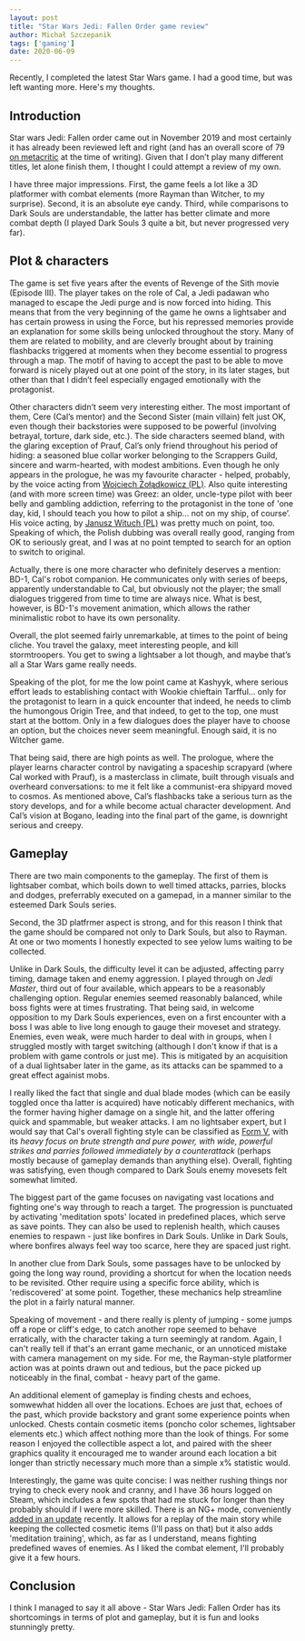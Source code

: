 ```yaml
---
layout: post
title: "Star Wars Jedi: Fallen Order game review"
author: Michał Szczepanik
tags: ['gaming']
date: 2020-06-09
---
```


Recently, I completed the latest Star Wars game. I had a good time, but was left wanting more. Here's my thoughts.

## Introduction
Star wars Jedi: Fallen order came out in November 2019 and most certainly it has already been reviewed left and right (and has an overall score of 79 [on metacritic](https://www.metacritic.com/game/playstation-4/star-wars-jedi-fallen-order) at the time of writing). Given that I don’t play many different titles, let alone finish them, I thought I could attempt a review of my own.

I have three major impressions. First, the game feels a lot like a 3D platformer with combat elements (more Rayman than Witcher, to my surprise). Second, it is an absolute eye candy. Third, while comparisons to Dark Souls are understandable, the latter has better climate and more combat depth (I played Dark Souls 3 quite a bit, but never progressed very far).

## Plot & characters
The game is set five years after the events of Revenge of the Sith movie (Episode III). The player takes on the role of Cal, a Jedi padawan who managed to escape the Jedi purge and is now forced into hiding. This means that from the very beginning of the game he owns a lightsaber and has certain prowess in using the Force, but his repressed memories provide an explanation for some skills being unlocked throughout the story. Many of them are related to mobility, and are cleverly brought about by training flashbacks triggered at moments when they become essential to progress through a map. The motif of having to accept the past to be able to move forward is nicely played out at one point of the story, in its later stages, but other than that I didn’t feel especially engaged emotionally with the protagonist.

Other characters didn’t seem very interesting either. The most important of them, Cere (Cal’s mentor) and the Second Sister (main villain) felt just OK, even though their backstories were supposed to be powerful (involving betrayal, torture, dark side, etc.). The side characters seemed bland, with the glaring exception of Prauf, Cal’s only friend throughout his period of hiding: a seasoned blue collar worker belonging to the Scrappers Guild, sincere and warm-hearted, with modest ambitions. Even though he only appears in the prologue, he was my favourite character - helped, probably, by the voice acting from [Wojciech Żołądkowicz (PL)](https://pl.wikipedia.org/wiki/Wojciech_%C5%BBo%C5%82%C4%85dkowicz).  Also quite interesting (and with more screen time) was  Greez: an older, uncle-type pilot with beer belly and gambling addiction, referring to the protagonist in the tone of 'one day, kid, I should teach you how to pilot a ship… not on my ship, of course’. His voice acting, by [Janusz Wituch (PL)](https://pl.wikipedia.org/wiki/Janusz_Wituch) was pretty much on point, too. Speaking of which, the Polish dubbing was overall really good, ranging from OK to seriously great, and I was at no point tempted to search for an option to switch to original. 

Actually, there is one more character who definitely deserves a mention: BD-1, Cal's robot companion. He communicates only with series of beeps, apparently understandable to Cal, but obviously not the player; the small dialogues triggered from time to time are always nice. What is best, however, is BD-1's movement animation, which allows the rather minimalistic robot to have its own personality.

Overall, the plot seemed fairly unremarkable, at times to the point of being cliche. You travel the galaxy, meet interesting people, and kill stormtroopers. You get to swing a lightsaber a lot though, and maybe that’s all a Star Wars game really needs.

Speaking of the plot, for me the low point came at Kashyyk, where serious effort leads to establishing contact with Wookie chieftain Tarfful… only for the protagonist to learn in a quick encounter that indeed, he needs to climb the humongous Origin Tree, and that indeed, to get to the top, one must start at the bottom. Only in a few dialogues does the player have to choose an option, but the choices never seem meaningful. Enough said, it is no Witcher game.

That being said, there are high points as well. The prologue, where the player learns character control by navigating a spaceship scrapyard (where Cal worked with Prauf), is a masterclass in climate, built through visuals and overheard conversations: to me it felt like a communist-era shipyard moved to cosmos. As mentioned above, Cal’s flashbacks take a serious turn as the story develops, and for a while become actual character development. And Cal’s vision at Bogano, leading into the final part of the game, is downright serious and creepy.

## Gameplay

There are two main components to the gameplay. The first of them is lightsaber combat, which boils down to well timed attacks, parries, blocks and dodges, preferrably executed on a gamepad, in a manner similar to the esteemed Dark Souls series.

Second, the 3D platfrmer aspect is strong, and for this reason I think that the game should be compared not only to Dark Souls, but also to Rayman. At one or two moments I honestly expected to see yelow lums waiting to be collected.

Unlike in Dark Souls, the difficulty level it can be adjusted, affecting parry timing, damage taken and enemy aggression. I played through on *Jedi Master*, third out of four available, which appears to be a reasonably challenging option. Regular enemies seemed reasonably balanced, while boss fights were at times frustrating. That being said, in welcome opposition to my Dark Souls experiences, even on a first encounter with a boss I was able to live long enough to gauge their moveset and strategy. Enemies, even weak, were much harder to deal with in groups, when I struggled mostly with target switching (although I don't know if that is a problem with game controls or just me). This is mitigated by an acquisition of a dual lightsaber later in the game, as its attacks can be spammed to a great effect againist mobs.

I really liked the fact that single and dual blade modes (which can be easily toggled once tha latter is acquired) have noticably different mechanics, with the former having higher damage on a single hit, and the latter offering quick and spammable, but weaker attacks. I am no lightsaber expert, but I would say that Cal's overall fighting style can be classified as [Form V](https://starwars.fandom.com/wiki/Form_V/Legends), with its *heavy focus on brute strength and pure power, with wide, powerful strikes and parries followed immediately by a counterattack* (perhaps mostly because of gameplay demands than anything else). Overall, fighting was satisfying, even though compared to Dark Souls enemy movesets felt somewhat limited.

The biggest part of the game focuses on navigating vast locations and fighting one's way through to reach a target. The progression is punctuated by activating 'meditation spots' located in predefined places, which serve as save points. They can also be used to replenish health, which causes enemies to respawn - just like bonfires in Dark Souls. Unlike in Dark Souls, where bonfires always feel way too scarce, here they are spaced just right.

In another clue from Dark Souls, some passages have to be unlocked by going the long way round, providing a shortcut for when the location needs to be revisited. Other require using a specific force ability, which is 'rediscovered' at some point. Together, these mechanics help streamline the plot in a fairly natural manner.

Speaking of movement - and there really is plenty of jumping - some jumps off a rope or cliff's edge, to catch another rope seemed to behave erratically, with the character taking a turn seemingly at random. Again, I can't really tell if that's an errant game mechanic, or an unnoticed mistake with camera management on my side. For me, the Rayman-style platformer action was at points drawn out and tedious, but the pace picked up noticeably in the final, combat - heavy part of the game.

An additional element of gameplay is finding chests and echoes, somwewhat hidden all over the locations. Echoes are just that, echoes of the past, which provide backstory and grant some experience points when unlocked. Chests contain cosmetic items (poncho color schemes, lightsaber elements etc.) which affect nothing more than the look of things. For some reason I enjoyed the collectible aspect a lot, and paired with the sheer graphics quality it encouraged me to wander around each location a bit longer than strictly necessary much more than a simple x% statistic would.

Interestingly, the game was quite concise: I was neither rushing things nor trying to check every nook and cranny, and I have 36 hours logged on Steam, which includes a few spots that had me stuck for longer than they probably should if I were more skilled. There is an NG+ mode, conveniently [added in an update](https://kotaku.com/star-wars-jedi-fallen-order-update-adds-new-game-plus-1843244046) recently. It allows for a replay of the main story while keeping the collected cosmetic items (I'll pass on that) but it also adds 'meditation training', which, as far as I understand, means fighting predefined waves of enemies. As I liked the combat element, I'll probably give it a few hours.

## Conclusion

I think I managed to say it all above - Star Wars Jedi: Fallen Order has its shortcomings in terms of plot and gameplay, but it is fun and looks stunningly pretty.
